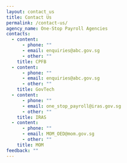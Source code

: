 ```yaml
---
layout: contact_us
title: Contact Us
permalink: /contact-us/
agency_name: One-Stop Payroll Agencies
contacts:
  - content:
      - phone: ""
      - email: enquiries@abc.gov.sg
      - other: ""
    title: CPFB
  - content:
      - phone: ""
      - email: enquiries@abc.gov.sg
      - other: ""
    title: GovTech
  - content:
      - phone: ""
      - email: one_stop_payroll@iras.gov.sg
      - other: ""
    title: IRAS
  - content:
      - phone: ""
      - email: MOM_OED@mom.gov.sg
      - other: ""
    title: MOM
feedback: ""
---
```

